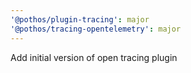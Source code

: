 ```yaml
---
'@pothos/plugin-tracing': major
'@pothos/tracing-opentelemetry': major
---
```


Add initial version of open tracing plugin
